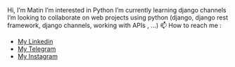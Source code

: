 Hi, I’m Matin
I’m interested in Python
I’m currently learning django channels
I’m looking to collaborate on web projects using python (django, django rest framework, django channels, working with APIs , ...)
📫 How to reach me :
- [My Linkedin](https://www.linkedin.com/in/mohammad-matin-razaghi-zade-634b161b3/)
- [My Telegram](https://t.me/MatinMartiny/)
- [My Instagram](https://www.instagram.com/matin.martiny/)
